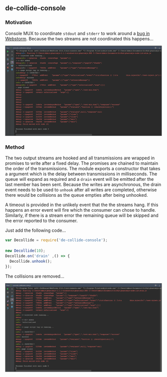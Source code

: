 ## de-collide-console ##
### Motivation ###
Console MUX to coordinate `stdout` and `stderr` to work around a [bug in Webstorm](https://youtrack.jetbrains.com/issue/WEB-23329).  Because the two streams are not coordinated this happens...
 
![image](img/stdout-collisions-half.png)

### Method ###
The two output streams are hooked and all transmissions are wrapped in promises to write after a fixed delay.  The promises are chained to maintain the order of the transmissions.  The module exports a constructor that takes a argument which is the delay between transmissions in milliseconds.  The queue will expand as required and a `drain` event will be emitted after the last member has been sent.  Because the writes are asynchronous, the drain event needs to be used to `unhook` after all writes are completed, otherwise there would be collisions as the queue empties after being unhooked.

A timeout is provided in the unlikely event that the the streams hang.  If this happens an error event will fire which the consumer can chose to handle.  Similarly, if there is a stream error the remaining queue will be skipped and the error reported to the consumer.

Just add the following code...

```js
var Decollide = require('de-collide-console');

new Decollide(10);
Decollide.on('drain' ,() => {
  Decollide.unhook();
});
```

The collisions are removed...

![image](img/fixed-half.png)

